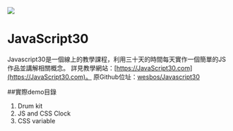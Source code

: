![](https://javascript30.com/images/JS3-social-share.png)

# JavaScript30

Javascript30是一個線上的教學課程，利用三十天的時間每天實作一個簡單的JS作品並講解相關概念。
詳見教學網站：[https://JavaScript30.com](https://JavaScript30.com)。
原Github位址：[wesbos/Javascript30](https://github.com/wesbos/JavaScript30)

##實際demo目錄

1. Drum kit
2. JS and CSS Clock
3. CSS variable